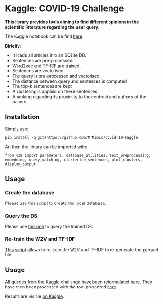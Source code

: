 # Kaggle: COVID-19 Challenge

**This library provides tools aiming to find different opinions in the scientific litterature regarding the user query.**

The Kaggle notebook can be find [here](https://www.kaggle.com/mrmimic/opinions-extraction-tool-several-examples).

**Birielfy**:

- It loads all articles into an SQLite DB.
- Sentences are pre-processed.
- Word2vec and TF-IDF are trained.
- Sentences are vectorised.
- The query is pre-processed and vectorised.
- The distance between query and sentences is computed.
- The top-k sentences are kept.
- A clustering is applied on these sentences.
- A ranking regarding its proximity to the centroid and authors of the papers.

## Installation

Simply use:

    pip install -q git+https://github.com/MrMimic/covid-19-kaggle

An then the library can be imported with:

    from c19 import parameters, database_utilities, text_preprocessing, embedding, query_matching, clusterise_sentences, plot_clusters, display_output

## Usage

### Create the database

Please use [this script](https://github.com/MrMimic/covid-19-kaggle/blob/master/src/main/scripts/create_db.py) to create the local database.

### Query the DB

Please use [this one](https://github.com/MrMimic/covid-19-kaggle/blob/master/src/main/scripts/query_db.py) to query the trained DB.

### Re-train the W2V and TF-IDF

[This script](https://github.com/MrMimic/covid-19-kaggle/blob/master/src/main/scripts/train_w2v.py) allows to re-train the W2V and TF-IDF to re-generate the parquet file.

## Usage

All queries from the Kaggle challenge have been reformulated [here](https://github.com/MrMimic/covid-19-kaggle/blob/master/resources/queries.json). They have then been processed with the tool presented [here](https://github.com/MrMimic/covid-19-kaggle/blob/master/resources/executed_queries.md).

Results are visible [on Kaggle](https://www.kaggle.com/mrmimic/opinions-extraction-tool-several-examples).
